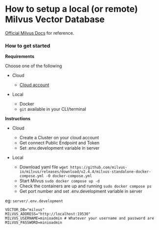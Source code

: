 # How to setup a local (or remote) Milvus Vector Database

[Official Milvus Docs](https://milvus.io/docs/example_code.md) for reference.

### How to get started

**Requirements**

Choose one of the following

- Cloud

  - [Cloud account](https://cloud.zilliz.com/)

- Local
  - Docker
  - `git` available in your CLI/terminal

**Instructions**

- Cloud

  - Create a Cluster on your cloud account
  - Get connect Public Endpoint and Token
  - Set .env.development variable in server

- Local
  - Download yaml file `wget https://github.com/milvus-io/milvus/releases/download/v2.4.4/milvus-standalone-docker-compose.yml -O docker-compose.yml`
  - Start Milvus `sudo docker compose up -d`
  - Check the containers are up and running `sudo docker compose ps`
  - Get port number and set .env.development variable in server

eg: `server/.env.development`

```
VECTOR_DB="milvus"
MILVUS_ADDRESS="http://localhost:19530"
MILVUS_USERNAME=minioadmin # Whatever your username and password are
MILVUS_PASSWORD=minioadmin
```
